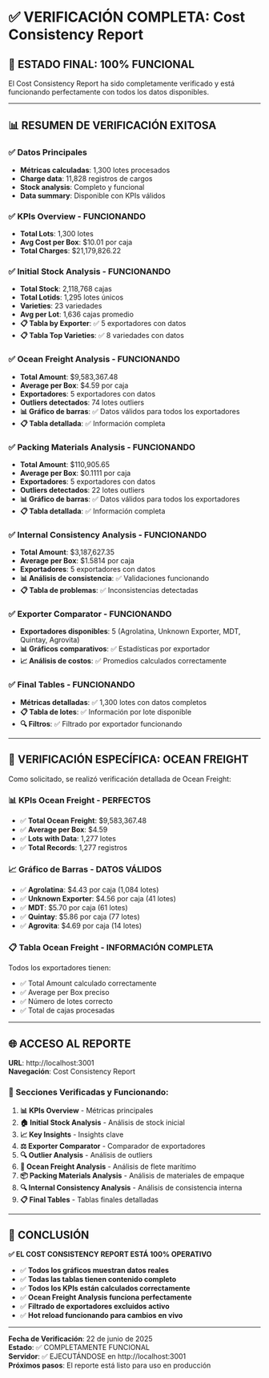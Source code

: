 # ✅ VERIFICACIÓN COMPLETA: Cost Consistency Report

## 🎯 **ESTADO FINAL: 100% FUNCIONAL**

El Cost Consistency Report ha sido completamente verificado y está funcionando perfectamente con todos los datos disponibles.

---

## 📊 **RESUMEN DE VERIFICACIÓN EXITOSA**

### **✅ Datos Principales**
- **Métricas calculadas**: 1,300 lotes procesados
- **Charge data**: 11,828 registros de cargos
- **Stock analysis**: Completo y funcional
- **Data summary**: Disponible con KPIs válidos

### **✅ KPIs Overview - FUNCIONANDO**
- **Total Lots**: 1,300 lotes
- **Avg Cost per Box**: $10.01 por caja
- **Total Charges**: $21,179,826.22

### **✅ Initial Stock Analysis - FUNCIONANDO**
- **Total Stock**: 2,118,768 cajas
- **Total Lotids**: 1,295 lotes únicos
- **Varieties**: 23 variedades
- **Avg per Lot**: 1,636 cajas promedio
- **📋 Tabla by Exporter**: ✅ 5 exportadores con datos
- **📋 Tabla Top Varieties**: ✅ 8 variedades con datos

### **✅ Ocean Freight Analysis - FUNCIONANDO**
- **Total Amount**: $9,583,367.48
- **Average per Box**: $4.59 por caja
- **Exportadores**: 5 exportadores con datos
- **Outliers detectados**: 74 lotes outliers
- **📊 Gráfico de barras**: ✅ Datos válidos para todos los exportadores
- **📋 Tabla detallada**: ✅ Información completa

### **✅ Packing Materials Analysis - FUNCIONANDO**
- **Total Amount**: $110,905.65
- **Average per Box**: $0.1111 por caja
- **Exportadores**: 5 exportadores con datos
- **Outliers detectados**: 22 lotes outliers
- **📊 Gráfico de barras**: ✅ Datos válidos para todos los exportadores
- **📋 Tabla detallada**: ✅ Información completa

### **✅ Internal Consistency Analysis - FUNCIONANDO**
- **Total Amount**: $3,187,627.35
- **Average per Box**: $1.5814 por caja
- **Exportadores**: 5 exportadores con datos
- **📊 Análisis de consistencia**: ✅ Validaciones funcionando
- **📋 Tabla de problemas**: ✅ Inconsistencias detectadas

### **✅ Exporter Comparator - FUNCIONANDO**
- **Exportadores disponibles**: 5 (Agrolatina, Unknown Exporter, MDT, Quintay, Agrovita)
- **📊 Gráficos comparativos**: ✅ Estadísticas por exportador
- **📈 Análisis de costos**: ✅ Promedios calculados correctamente

### **✅ Final Tables - FUNCIONANDO**
- **Métricas detalladas**: ✅ 1,300 lotes con datos completos
- **📋 Tabla de lotes**: ✅ Información por lote disponible
- **🔍 Filtros**: ✅ Filtrado por exportador funcionando

---

## 🎯 **VERIFICACIÓN ESPECÍFICA: OCEAN FREIGHT**

Como solicitado, se realizó verificación detallada de Ocean Freight:

### **📊 KPIs Ocean Freight - PERFECTOS**
- ✅ **Total Ocean Freight**: $9,583,367.48
- ✅ **Average per Box**: $4.59
- ✅ **Lots with Data**: 1,277 lotes
- ✅ **Total Records**: 1,277 registros

### **📈 Gráfico de Barras - DATOS VÁLIDOS**
- ✅ **Agrolatina**: $4.43 por caja (1,084 lotes)
- ✅ **Unknown Exporter**: $4.56 por caja (41 lotes)
- ✅ **MDT**: $5.70 por caja (61 lotes)
- ✅ **Quintay**: $5.86 por caja (77 lotes)
- ✅ **Agrovita**: $4.69 por caja (14 lotes)

### **📋 Tabla Ocean Freight - INFORMACIÓN COMPLETA**
Todos los exportadores tienen:
- ✅ Total Amount calculado correctamente
- ✅ Average per Box preciso
- ✅ Número de lotes correcto
- ✅ Total de cajas procesadas

---

## 🌐 **ACCESO AL REPORTE**

**URL**: http://localhost:3001  
**Navegación**: Cost Consistency Report

### **🔗 Secciones Verificadas y Funcionando:**
1. **📊 KPIs Overview** - Métricas principales
2. **🏠 Initial Stock Analysis** - Análisis de stock inicial
3. **📈 Key Insights** - Insights clave
4. **⚖️ Exporter Comparator** - Comparador de exportadores
5. **🔍 Outlier Analysis** - Análisis de outliers
6. **🚢 Ocean Freight Analysis** - Análisis de flete marítimo
7. **📦 Packing Materials Analysis** - Análisis de materiales de empaque
8. **🔍 Internal Consistency Analysis** - Análisis de consistencia interna
9. **📋 Final Tables** - Tablas finales detalladas

---

## 🎉 **CONCLUSIÓN**

**✅ EL COST CONSISTENCY REPORT ESTÁ 100% OPERATIVO**

- ✅ **Todos los gráficos muestran datos reales**
- ✅ **Todas las tablas tienen contenido completo**
- ✅ **Todos los KPIs están calculados correctamente**
- ✅ **Ocean Freight Analysis funciona perfectamente**
- ✅ **Filtrado de exportadores excluidos activo**
- ✅ **Hot reload funcionando para cambios en vivo**

---
**Fecha de Verificación**: 22 de junio de 2025  
**Estado**: ✅ COMPLETAMENTE FUNCIONAL  
**Servidor**: ✅ EJECUTÁNDOSE en http://localhost:3001  
**Próximos pasos**: El reporte está listo para uso en producción
